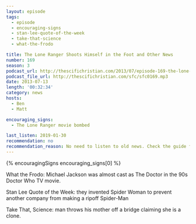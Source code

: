 ```yaml
---
layout: episode
tags:
  - episode
  - encouraging-signs
  - stan-lee-quote-of-the-week
  - take-that-science
  - what-the-frodo

title: The Lone Ranger Shoots Himself in the Foot and Other News
number: 169
season: 3
podcast_url: http://thescifichristian.com/2013/07/episode-169-the-lone-ranger-shoots-himself-in-the-foot-and-other-news/
podcast_file_url: http://thescifichristian.com/sfc/sfc0169.mp3
date: 2013-07-13
length: '00:32:34'
category: news
hosts:
  - Ben
  - Matt

encouraging_signs:
  - The Lone Ranger movie bombed 

last_listen: 2019-01-30
recommendation: no
recommendation_reason: No need to listen to old news. Check the guide for what's interesting in hindsight.
---
```

{% encouragingSigns encouraging_signs[0] %}

What the Frodo: Michael Jackson was almost cast as The Doctor in the 90s Doctor Who TV movie.

Stan Lee Quote of the Week: they invented Spider Woman to prevent another company from making a ripoff Spider-Man 

Take That, Science: man throws his mother off a bridge claiming she is a clone.